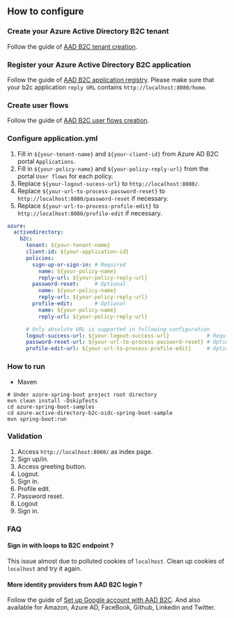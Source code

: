 ## How to configure

### Create your Azure Active Directory B2C tenant

Follow the guide of [AAD B2C tenant creation](https://docs.microsoft.com/en-us/azure/active-directory-b2c/tutorial-create-tenant).

### Register your Azure Active Directory B2C application

Follow the guide of [AAD B2C application registry](https://docs.microsoft.com/en-us/azure/active-directory-b2c/tutorial-register-applications).
Please make sure that your b2c application `reply URL` contains  `http://localhost:8080/home`.

### Create user flows

Follow the guide of [AAD B2C user flows creation](https://docs.microsoft.com/en-us/azure/active-directory-b2c/active-directory-b2c-tutorials-web-app).

### Configure application.yml

1. Fill in `${your-tenant-name}` and `${your-client-id}` from Azure AD B2C portal `Applications`.
2. Fill in `${your-policy-name}` and `${your-policy-reply-url}` from the portal `User flows` for each policy.
3. Replace `${your-logout-sucess-url}` to `http://localhost:8080/`.
4. Replace `${your-url-to-process-password-reset}` to `http://localhost:8080/password-reset` if necessary.
5. Replace `${your-url-to-process-profile-edit}` to `http://localhost:8080/profile-edit` if necessary.

```yaml
azure:
  activedirectory:
    b2c:
      tenant: ${your-tenant-name}
      client-id: ${your-application-id}
      policies:
        sign-up-or-sign-in: # Required
          name: ${your-policy-name}
          reply-url: ${your-policy-reply-url}
        password-reset:     # Optional
          name: ${your-policy-name}
          reply-url: ${your-policy-reply-url}
        profile-edit:       # Optional
          name: ${your-policy-name}
          reply-url: ${your-policy-reply-url}

      # Only absolute URL is supported in following configuration
      logout-success-url: ${your-logout-success-url}            # Required
      password-reset-url: ${your-url-to-process-password-reset} # Optional
      profile-edit-url: ${your-url-to-process-profile-edit}     # Optional
```

### How to run

* Maven 

```
# Under azure-spring-boot project root directory
mvn clean install -DskipTests
cd azure-spring-boot-samples
cd azure-active-directory-b2c-oidc-spring-boot-sample
mvn spring-boot:run
```

### Validation
	
1. Access `http://localhost:8080/` as index page.
2. Sign up/in.
3. Access greeting button.
4. Logout.
5. Sign in.
6. Profile edit.
7. Password reset.
8. Logout
9. Sign in.

### FAQ

#### Sign in with loops to B2C endpoint ?
This issue almost due to polluted cookies of `localhost`. Clean up cookies of `localhost` and try it again.

#### More identity providers from AAD B2C login ?
Follow the guide of [Set up Google account with AAD B2C](https://docs.microsoft.com/en-us/azure/active-directory-b2c/active-directory-b2c-setup-goog-app).
And also available for Amazon, Azure AD, FaceBook, Github, Linkedin and Twitter.
